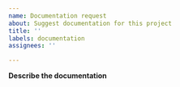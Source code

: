 ```yaml
---
name: Documentation request
about: Suggest documentation for this project
title: ''
labels: documentation
assignees: ''

---
```


**Describe the documentation**

